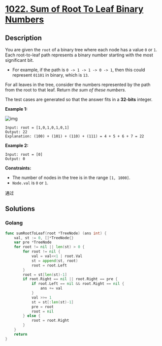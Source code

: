 # [1022. Sum of Root To Leaf Binary Numbers](https://leetcode.cn/problems/sum-of-root-to-leaf-binary-numbers/)

## Description


You are given the `root` of a binary tree where each node has a value `0` or `1`. Each root-to-leaf path represents a binary number starting with the most significant bit.

- For example, if the path is `0 -> 1 -> 1 -> 0 -> 1`, then this could represent `01101` in binary, which is `13`.

For all leaves in the tree, consider the numbers represented by the path from the root to that leaf. Return *the sum of these numbers*.

The test cases are generated so that the answer fits in a **32-bits** integer.

 

**Example 1:**

![img](https://assets.leetcode.com/uploads/2019/04/04/sum-of-root-to-leaf-binary-numbers.png)

```
Input: root = [1,0,1,0,1,0,1]
Output: 22
Explanation: (100) + (101) + (110) + (111) = 4 + 5 + 6 + 7 = 22
```

**Example 2:**

```
Input: root = [0]
Output: 0
```

 

**Constraints:**

- The number of nodes in the tree is in the range `[1, 1000]`.
- `Node.val` is `0` or `1`.

通过







## Solutions

<!-- tabs:start -->

### **Golang**

```go
func sumRootToLeaf(root *TreeNode) (ans int) {
    val, st := 0, []*TreeNode{}
    var pre *TreeNode
    for root != nil || len(st) > 0 {
        for root != nil {
            val = val<<1 | root.Val
            st = append(st, root)
            root = root.Left
        }
        root = st[len(st)-1]
        if root.Right == nil || root.Right == pre {
            if root.Left == nil && root.Right == nil {
                ans += val
            }
            val >>= 1
            st = st[:len(st)-1]
            pre = root
            root = nil
        } else {
            root = root.Right
        }
    }
    return
}
```

<!-- tabs:end -->